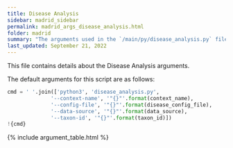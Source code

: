 ```yaml
---
title: Disease Analysis
sidebar: madrid_sidebar
permalink: madrid_args_disease_analysis.html
folder: madrid
summary: "The arguments used in the `/main/py/disease_analysis.py` file"
last_updated: September 21, 2022
---
```


This file contains details about the Disease Analysis arguments.

The default arguments for this script are as follows:
```python
cmd = ' '.join(['python3', 'disease_analysis.py',
              '--context-name', '"{}"'.format(context_name),
              '--config-file', '"{}"'.format(disease_config_file),
              '--data-source', '"{}"'.format(data_source),
              '--taxon-id', '"{}"'.format(taxon_id)])
!{cmd}
```


{% include argument_table.html %}
